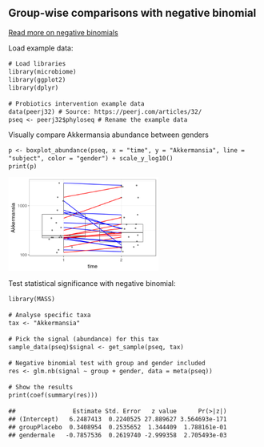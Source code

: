 <!--
  %\VignetteEngine{knitr::rmarkdown}
  %\VignetteIndexEntry{microbiome tutorial - comparisons}
  %\usepackage[utf8]{inputenc}
  %\VignetteEncoding{UTF-8}  
-->
Group-wise comparisons with negative binomial
---------------------------------------------

[Read more on negative
binomials](http://www.ats.ucla.edu/stat/r/dae/nbreg.htm)

Load example data:

    # Load libraries
    library(microbiome)
    library(ggplot2)
    library(dplyr)

    # Probiotics intervention example data 
    data(peerj32) # Source: https://peerj.com/articles/32/
    pseq <- peerj32$phyloseq # Rename the example data

Visually compare Akkermansia abundance between genders

    p <- boxplot_abundance(pseq, x = "time", y = "Akkermansia", line = "subject", color = "gender") + scale_y_log10()
    print(p)

<img src="Negativebinomial_files/figure-markdown_strict/boxplot2-1.png" width="300px" />

Test statistical significance with negative binomial:

    library(MASS)

    # Analyse specific taxa
    tax <- "Akkermansia"

    # Pick the signal (abundance) for this tax
    sample_data(pseq)$signal <- get_sample(pseq, tax)

    # Negative binomial test with group and gender included
    res <- glm.nb(signal ~ group + gender, data = meta(pseq))

    # Show the results
    print(coef(summary(res)))

    ##                Estimate Std. Error   z value      Pr(>|z|)
    ## (Intercept)   6.2487413  0.2240525 27.889627 3.564693e-171
    ## groupPlacebo  0.3408954  0.2535652  1.344409  1.788161e-01
    ## gendermale   -0.7857536  0.2619740 -2.999358  2.705493e-03
